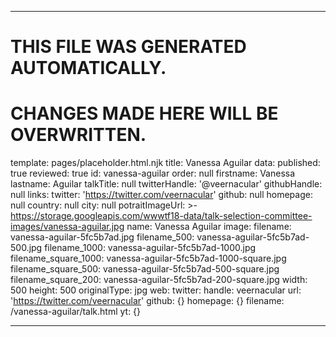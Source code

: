 ----

# THIS FILE WAS GENERATED AUTOMATICALLY.
# CHANGES MADE HERE WILL BE OVERWRITTEN.

template: pages/placeholder.html.njk
title: Vanessa Aguilar
data:
  published: true
  reviewed: true
  id: vanessa-aguilar
  order: null
  firstname: Vanessa
  lastname: Aguilar
  talkTitle: null
  twitterHandle: '@veernacular'
  githubHandle: null
  links:
    twitter: 'https://twitter.com/veernacular'
    github: null
    homepage: null
  country: null
  city: null
  potraitImageUrl: >-
    https://storage.googleapis.com/wwwtf18-data/talk-selection-committee-images/vanessa-aguilar.jpg
  name: Vanessa Aguilar
  image:
    filename: vanessa-aguilar-5fc5b7ad.jpg
    filename_500: vanessa-aguilar-5fc5b7ad-500.jpg
    filename_1000: vanessa-aguilar-5fc5b7ad-1000.jpg
    filename_square_1000: vanessa-aguilar-5fc5b7ad-1000-square.jpg
    filename_square_500: vanessa-aguilar-5fc5b7ad-500-square.jpg
    filename_square_200: vanessa-aguilar-5fc5b7ad-200-square.jpg
    width: 500
    height: 500
    originalType: jpg
  web:
    twitter:
      handle: veernacular
      url: 'https://twitter.com/veernacular'
    github: {}
    homepage: {}
filename: /vanessa-aguilar/talk.html
yt: {}

----

 
